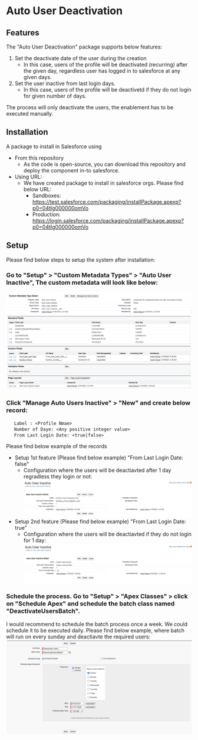 # Auto User Deactivation

## Features
The "Auto User Deactivation" package supports below features:
1. Set the deactivate date of the user during the creation
    - In this case, users of the profile will be deactivated (recurring) after the given day, regardless user has logged in to salesforce at any given days.
2. Set the user inactive from last login days.
    - In this case, users of the profile will be deactivetd if they do not login for given number of days.

The process will only deactivate the users, the enablement has to be executed manually.
 
## Installation
A package to install in Salesforce using
- From this repository
  - As the code is open-source, you can download this repository and deploy the component in-to salesforce.
- Using URL:
  - We have created package to install in salesforce orgs. Please find below URL:
    - Sandboxes: https://test.salesforce.com/packaging/installPackage.apexp?p0=04tIg000000omVo
    - Production: https://login.salesforce.com/packaging/installPackage.apexp?p0=04tIg000000omVo

## Setup
Please find below steps to setup the system after installation:
### Go to "Setup" > "Custom Metadata Types" > "Auto User Inactive", The custom metadata will look like below:
![Auto user inactive custom metadata](https://github.com/harshvasisthaa/autoUserDeactivation/blob/main/images/custom_metadata.png?raw=true)
### Click "Manage Auto Users Inactive" > "New" and create below record:
       Label : <Profile Nmae>
       Number of Daye: <Any positive integer value>
       From Last Login Date: <true|false>
  Please find below example of the records
  - Setup 1st feature (Please find below example)
        "From Last Login Date: false"
      - Configuration where the users will be deactiavted after 1 day regradless they login or not:
        ![Example record 1](https://github.com/harshvasisthaa/autoUserDeactivation/blob/main/images/record_example_2.png?raw=true)
  - Setup 2nd feature (Please find below example)
        "From Last Login Date: true"
      - Configuration where the users will be deactiavted if they do not login for 1 day:
        ![Example record 1](https://github.com/harshvasisthaa/autoUserDeactivation/blob/main/images/record_example_1.png?raw=true)

### Schedule the process. Go to "Setup" > "Apex Classes" > click on "Schedule Apex" and schedule the batch class named "DeactivateUsersBatch".
  I would recommend to schedule the batch process once a week. We could schedule it to be executed daily.
  Please find below example, where batch will run on every sunday and deactiavte the required users:
  ![Batch Setip](https://github.com/harshvasisthaa/autoUserDeactivation/blob/main/images/sample_batch_scheduled_weekly_sunday.png?raw=true)
